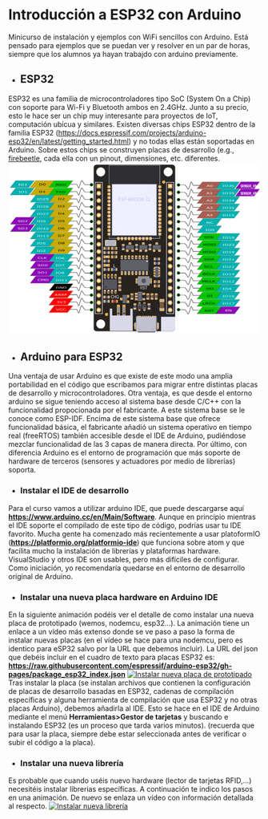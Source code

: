 # Introducción a ESP32 con Arduino
Minicurso de instalación y ejemplos con WiFi sencillos con Arduino. Está pensado para ejemplos que se puedan ver y resolver en un par de horas, siempre que los alumnos ya hayan trabajdo con arduino previamente.

* ## ESP32
ESP32 es una familia de microcontroladores tipo SoC (System On a Chip) con soporte para Wi-Fi y Bluetooth ambos en 2.4GHz. Junto a su precio, esto le hace ser un chip muy interesante para proyectos de IoT, computación ubícua y similares.
Existen diversas chips ESP32 dentro de la familia ESP32 (https://docs.espressif.com/projects/arduino-esp32/en/latest/getting_started.html) y no todas ellas están soportadas en Arduino.
Sobre estos chips se construyen placas de desarrollo (e.g., [firebeetle](https://wiki.dfrobot.com/FireBeetle_ESP32_IOT_Microcontroller%28V3.0%29__Supports_Wi-Fi_&_Bluetooth__SKU__DFR0478), cada ella con un pinout, dimensiones, etc. diferentes.
![pinout de firebeattle](https://raw.githubusercontent.com/mlinaje/introESP32/main/pinout-firebeetle.png)

* ## Arduino para ESP32
Una ventaja de usar Arduino es que existe de este modo una amplia portabilidad en el código que escribamos para migrar entre distintas placas de desarrollo y microcontroladores.
Otra ventaja, es que desde el entorno arduino se sigue teniendo acceso al sistema base desde C/C++ con la funcionalidad propocionada por el fabricante. A este sistema base se le conoce como ESP-IDF. Encima de este sistema base que ofrece funcionalidad básica, el fabricante añadió un sistema operativo en tiempo real (freeRTOS) también accesible desde el IDE de Arduino, pudiéndose mezclar funcionalidad de las 3 capas de manera directa. 
Por último, con diferencia Arduino es el entorno de programación que más soporte de hardware de terceros (sensores y actuadores por medio de librerías) soporta.
* ### Instalar el IDE de desarrollo
Para el curso vamos a utilizar arduino IDE, que puede descargarse aquí **https://www.arduino.cc/en/Main/Software**.
Aunque en principio mientras el IDE soporte el compilado de este tipo de código, podrías usar tu IDE favorito. Mucha gente ha comenzado más recientemente a usar platoformIO (**https://platformio.org/platformio-ide**) que funciona sobre atom y que facilita mucho la instalación de librerías y plataformas hardware. VisualStudio y otros IDE son usables, pero más difíciles de configurar. Como iniciación, yo recomendaría quedarse en el entorno de desarrollo original de Arduino.

* ### Instalar una nueva placa hardware en Arduino IDE
En la siguiente animación podéis ver el detalle de como instalar una nueva placa de prototipado (wemos, nodemcu, esp32...). La animación tiene un enlace a un vídeo más extenso donde se ve paso a paso la forma de instalar nuevas placas (en el vídeo se hace para una nodemcu, pero es identico para eSP32 salvo por la URL que debemos incluir). La URL del json que debéis incluir en el cuadro de texto para placas ESP32 es:
**https://raw.githubusercontent.com/espressif/arduino-esp32/gh-pages/package_esp32_index.json**
[![Instalar nueva placa de prototipado](https://j.gifs.com/APDP1z.gif)](https://www.youtube.com/watch?v=14jI7ineMzM)
Tras instalar la placa (se instalan archivos que contienen la configuración de placas de desarrollo basadas en ESP32, cadenas de compilación específicas y alguna herramienta de compilación que usa ESP32 y no otras placas Arduino), debemos añadirla al IDE. Esto se hace en el IDE de Arduino mediante el menú **Herramientas>Gestor de tarjetas** y buscando e instalando ESP32 (es un proceso que tarda varios minutos).
(recuerda que para usar la placa, siempre debe estar seleccionada antes de verificar o subir el código a la placa).

* ### Instalar una nueva librería
Es probable que cuando uséis nuevo hardware (lector de tarjetas RFID,...) necesitéis instalar librerias específicas. A continuación te indico los pasos en una animación. De nuevo se enlaza un vídeo con información detallada al respecto.
[![Instalar nueva librería](https://j.gifs.com/0VRV9X.gif)](https://www.youtube.com/watch?v=RzLoHEC_0e8)
